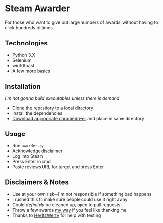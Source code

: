 # Steam Awarder
For those who want to give out large numbers of awards, without having to click hundreds of times.

## Technologies
* Python 3.X
* Selenium
* win10toast
* A few more basics

## Installation
_I'm not gonna build executables unless there is demand_
* Clone the repository to a local directory
* Install the dependencies
* [Download appropriate chromedriver](https://sites.google.com/a/chromium.org/chromedriver/home) and place in same directory

## Usage
* Run `awarder.py`
* Acknowledge disclaimer
* Log into Steam
* Press Enter in cmd
* Paste reviews URL for target and press Enter

## Disclaimers & Notes
* Use at your own risk--I'm not responsible if something bad happens
* I rushed this to make sure people could use it right away
* Could _definitely_ be cleaned up, open to pull requests
* Throw a few awards [my way](https://steamcommunity.com/id/JewishJuggernaut/) if you feel like thanking me
* Thanks to [HeyItzWerty](https://steamcommunity.com/id/HeyItzWerty) for help with testing
